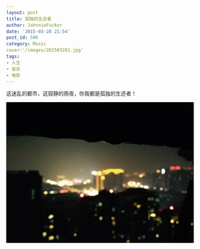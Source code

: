 ```yaml
---
layout: post
title: 孤独的生还者
author: JohnnieFucker
date: '2015-03-28 21:54'
post_id: 506
category: Music
cover:'/images/201503281.jpg'
tags:
- 人生
- 音乐
- 电影
---
```



这迷乱的都市，这寂静的雨夜，你我都是孤独的生还者！
<!--break-->
<script type="text/javascript" src="http://www.xiami.com/widget/player-single?uid=0&sid=1772401962&mode=js&auto=1"></script>
<img src="/images/201503282.jpg">
